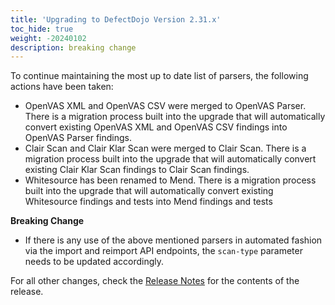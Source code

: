 ```yaml
---
title: 'Upgrading to DefectDojo Version 2.31.x'
toc_hide: true
weight: -20240102
description: breaking change
---
```


To continue maintaining the most up to date list of parsers, the following actions have been taken:

- OpenVAS XML and OpenVAS CSV were merged to OpenVAS Parser. There is a migration process built into the upgrade that will automatically convert existing OpenVAS XML and OpenVAS CSV findings into OpenVAS Parser findings.
- Clair Scan and Clair Klar Scan were merged to Clair Scan. There is a migration process built into the upgrade that will automatically convert existing Clair Klar Scan findings to Clair Scan findings.
- Whitesource has been renamed to Mend. There is a migration process built into the upgrade that will automatically convert existing Whitesource findings and tests into Mend findings and tests

**Breaking Change**

 - If there is any use of the above mentioned parsers in automated fashion via the import and reimport API endpoints, the `scan-type` parameter needs to be updated accordingly.

For all other changes, check the [Release Notes](https://github.com/DefectDojo/django-DefectDojo/releases/tag/2.31.0) for the contents of the release.
